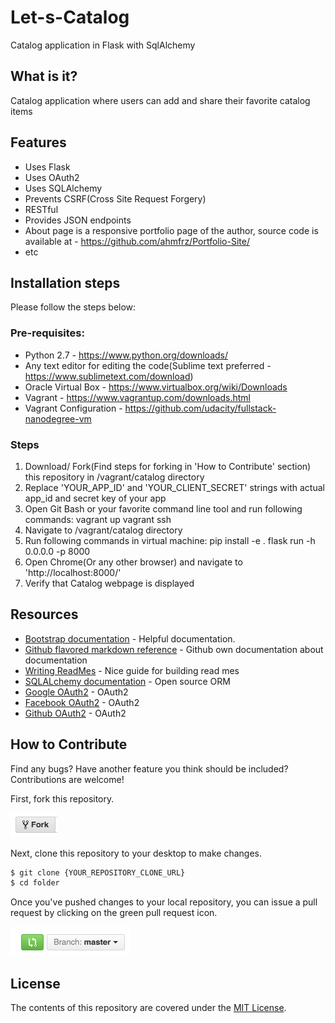 # Let-s-Catalog
Catalog application in Flask with SqlAlchemy

## What is it?
 Catalog application where users can add and share their favorite catalog items

## Features
 * Uses Flask
 * Uses OAuth2
 * Uses SQLAlchemy
 * Prevents CSRF(Cross Site Request Forgery)
 * RESTful
 * Provides JSON endpoints
 * About page is a responsive portfolio page of the author, source code is available at - https://github.com/ahmfrz/Portfolio-Site/
 * etc

## Installation steps
 Please follow the steps below:

### Pre-requisites:
 * Python 2.7 - https://www.python.org/downloads/
 * Any text editor for editing the code(Sublime text preferred - https://www.sublimetext.com/download)
 * Oracle Virtual Box - https://www.virtualbox.org/wiki/Downloads
 * Vagrant - https://www.vagrantup.com/downloads.html
 * Vagrant Configuration - https://github.com/udacity/fullstack-nanodegree-vm

### Steps
 1. Download/ Fork(Find steps for forking in 'How to Contribute' section) this repository in /vagrant/catalog directory
 2. Replace 'YOUR_APP_ID' and 'YOUR_CLIENT_SECRET' strings with actual app_id and secret key of your app
 3. Open Git Bash or your favorite command line tool and run following commands:
      vagrant up
      vagrant ssh
 4. Navigate to /vagrant/catalog directory
 5. Run following commands in virtual machine:
      pip install -e .
      flask run -h 0.0.0.0 -p 8000
 6. Open Chrome(Or any other browser) and navigate to 'http://localhost:8000/'
 7. Verify that Catalog webpage is displayed

## Resources

* [Bootstrap documentation](http://getbootstrap.com/) - Helpful documentation.
* [Github flavored markdown reference](https://help.github.com/categories/writing-on-github/) - Github own documentation about documentation
* [Writing ReadMes](https://github.com/udacity/ud777-writing-readmes/edit/master/README.md) - Nice guide for building read mes
* [SQLALchemy documentation](http://docs.sqlalchemy.org/en/latest/) - Open source ORM
* [Google OAuth2](https://developers.google.com/) - OAuth2
* [Facebook OAuth2](https://developers.facebook.com/) - OAuth2
* [Github OAuth2](https://developer.github.com/) - OAuth2

## How to Contribute

Find any bugs? Have another feature you think should be included? Contributions are welcome!

First, fork this repository.

![Fork Icon](fork-icon.png)

Next, clone this repository to your desktop to make changes.

```sh
$ git clone {YOUR_REPOSITORY_CLONE_URL}
$ cd folder
```

Once you've pushed changes to your local repository, you can issue a pull request by clicking on the green pull request icon.

![Pull Request Icon](pull-request-icon.png)

## License

The contents of this repository are covered under the [MIT License](LICENSE).
